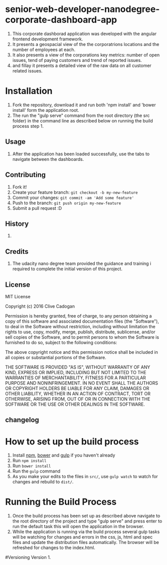 # senior-web-developer-nanodegree-corporate-dashboard-app
1. This corporate dashborad application was developed with the angular frontend development framework.
2. It presents a geospacial view of the the corporatrions locations and the number of employees at each.
3. It also presents a view of the corporations key metrics: number of open issues, tend of paying customers and trend of reported issues.
4. and fillay it presents a detailed view of the raw data on all customer related issues.


# Installation

1. Fork the repository, download it and run both 'npm install' and 'bower install' form the application root.
2. The run the "gulp serve" command from the root directory (the src folder) in the command line as described below on running the build process step 1.

## Usage
1. After the application has been loaded successfully, use the tabs to navigate between the dashboards.


## Contributing

1. Fork it!
2. Create your feature branch: `git checkout -b my-new-feature`
3. Commit your changes: `git commit -am 'Add some feature'`
4. Push to the branch: `git push origin my-new-feature`
5. Submit a pull request :D

## History

1.

## Credits

1. The udacity nano degree team provided the guidance and training i required to complete the initial version of this project.


## License
MIT License

Copyright (c) 2016 Clive Cadogan

Permission is hereby granted, free of charge, to any person obtaining a copy
of this software and associated documentation files (the "Software"), to deal
in the Software without restriction, including without limitation the rights
to use, copy, modify, merge, publish, distribute, sublicense, and/or sell
copies of the Software, and to permit persons to whom the Software is
furnished to do so, subject to the following conditions:

The above copyright notice and this permission notice shall be included in all
copies or substantial portions of the Software.

THE SOFTWARE IS PROVIDED "AS IS", WITHOUT WARRANTY OF ANY KIND, EXPRESS OR
IMPLIED, INCLUDING BUT NOT LIMITED TO THE WARRANTIES OF MERCHANTABILITY,
FITNESS FOR A PARTICULAR PURPOSE AND NONINFRINGEMENT. IN NO EVENT SHALL THE
AUTHORS OR COPYRIGHT HOLDERS BE LIABLE FOR ANY CLAIM, DAMAGES OR OTHER
LIABILITY, WHETHER IN AN ACTION OF CONTRACT, TORT OR OTHERWISE, ARISING FROM,
OUT OF OR IN CONNECTION WITH THE SOFTWARE OR THE USE OR OTHER DEALINGS IN THE
SOFTWARE.


## changelog


# How to set up the build process

1. Install [npm](https://www.npmjs.com/), [bower](http://bower.io/) and [gulp](http://gulpjs.com/) if you haven't already
2. Run `npm install`
3. Run `bower install`
4. Run the `gulp` command
5. As you make your edits to the files in `src/`, use `gulp watch` to watch for changes and rebuild to `dist/`.

# Running the Build Process

1. Once the build process has been set up as described above navigate to the root directory of the project and type "gulp serve" and press enter to run the default task this will open the application in the browser.
2. While the application is running via the build process several gulp tasks will be watching for changes and errors in the css, js, html and spec files and update the distribution files automatically. The browser will be refreshed for changes to the index.html.

#Versioning
 Version 1. 
